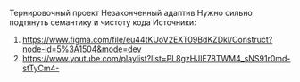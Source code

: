 Тернировочный проект
Незаконченный адаптив
Нужно сильно подтянуть семантику и чистоту кода
Источники: 
1) https://www.figma.com/file/eu44tKUoV2EXT09BdKZDkl/Construct?node-id=5%3A1504&mode=dev
2)  https://www.youtube.com/playlist?list=PL8gzHJlE78TWM4_sNS91r0md-stTyCm4-
